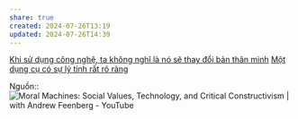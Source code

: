 ```yaml
---
share: true
created: 2024-07-26T13:19
updated: 2024-07-26T14:39
---
```

[Khi sử dụng công nghệ, ta không nghĩ là nó sẽ thay đổi bản thân mình](./Khi%20s%E1%BB%AD%20d%E1%BB%A5ng%20c%C3%B4ng%20ngh%E1%BB%87,%20ta%20kh%C3%B4ng%20ngh%C4%A9%20l%C3%A0%20n%C3%B3%20s%E1%BA%BD%20thay%20%C4%91%E1%BB%95i%20b%E1%BA%A3n%20th%C3%A2n%20m%C3%ACnh.md)
[Một dụng cụ có sự lý tính rất rõ ràng](./M%E1%BB%99t%20d%E1%BB%A5ng%20c%E1%BB%A5%20c%C3%B3%20s%E1%BB%B1%20l%C3%BD%20t%C3%ADnh%20r%E1%BA%A5t%20r%C3%B5%20r%C3%A0ng.md) 

Nguồn:: ![Moral Machines: Social Values, Technology, and Critical Constructivism | with Andrew Feenberg - YouTube](https://www.youtube.com/watch?v=XyY7C2nZv6c)
